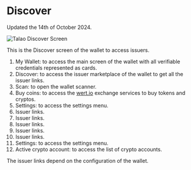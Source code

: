 # Discover

Updated the 14th of October 2024.

<div style={{ display: 'flex', alignItems: 'stretch', marginBottom: '20px' }}>
  <div style={{ flex: '0 0 30%' }}>
    <img src="/img/ssi_screen/talao_discover.png" alt="Talao Discover Screen" style={{ width: '100%', marginLeft: '50px', height: 'auto' }} />
  </div>
  <div style={{ flex: '0 0 70%', height: '100%', marginLeft: '150px' }}>
    <p>This is the Discover screen of the wallet to access issuers.</p>
    <ol>
      <li>My Wallet: to access the main screen of the wallet with all verifiable credentials represented as cards.</li>
      <li>Discover: to access the issuer marketplace of the wallet to get all the issuer links.</li>
      <li>Scan: to open the wallet scanner.</li>
      <li>Buy coins: to access the <a href="https://wert.io">wert.io</a> exchange services to buy tokens and cryptos.</li>
      <li>Settings: to access the settings menu.</li>
      <li>Issuer links.</li>
      <li>Issuer links.</li>
      <li>Issuer links.</li>
      <li>Issuer links.</li>
      <li>Issuer links.</li>
      <li>Settings: to access the settings menu.</li>
      <li>Active crypto account: to access the list of crypto accounts.</li>
    </ol>
    <p>The issuer links depend on the configuration of the wallet.</p>
  </div>
</div>
